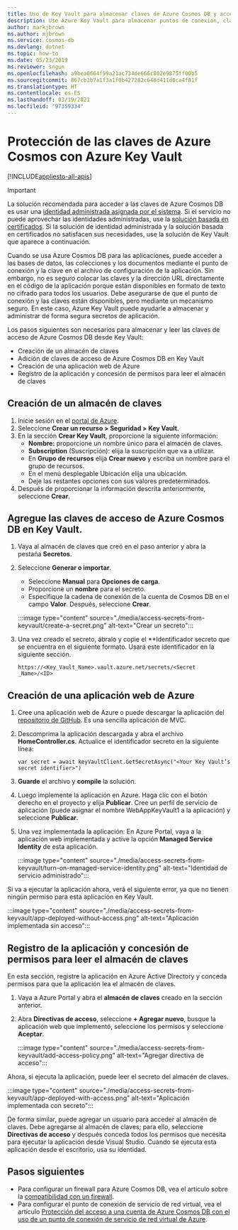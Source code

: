 ```yaml
---
title: Uso de Key Vault para almacenar claves de Azure Cosmos DB y acceder a ellas
description: Use Azure Key Vault para almacenar puntos de conexión, claves y cadenas de conexión de Azure Cosmos DB y acceder a ellos.
author: markjbrown
ms.author: mjbrown
ms.service: cosmos-db
ms.devlang: dotnet
ms.topic: how-to
ms.date: 05/23/2019
ms.reviewer: sngun
ms.openlocfilehash: a9bea0664f99a21ac734de666c802e9875ff00b5
ms.sourcegitcommit: 867cb1b7a1f3a1f0b427282c648d411d0ca4f81f
ms.translationtype: HT
ms.contentlocale: es-ES
ms.lasthandoff: 03/19/2021
ms.locfileid: "97359334"
---
```

# <a name="secure-azure-cosmos-keys-using-azure-key-vault"></a>Protección de las claves de Azure Cosmos con Azure Key Vault 
[!INCLUDE[appliesto-all-apis](includes/appliesto-all-apis.md)]

>[!IMPORTANT]
> La solución recomendada para acceder a las claves de Azure Cosmos DB es usar una [identidad administrada asignada por el sistema](managed-identity-based-authentication.md). Si el servicio no puede aprovechar las identidades administradas, use la [solución basada en certificados](certificate-based-authentication.md). Si la solución de identidad administrada y la solución basada en certificados no satisfacen sus necesidades, use la solución de Key Vault que aparece a continuación.

Cuando se usa Azure Cosmos DB para las aplicaciones, puede acceder a las bases de datos, las colecciones y los documentos mediante el punto de conexión y la clave en el archivo de configuración de la aplicación.  Sin embargo, no es seguro colocar las claves y la dirección URL directamente en el código de la aplicación porque están disponibles en formato de texto no cifrado para todos los usuarios. Debe asegurarse de que el punto de conexión y las claves están disponibles, pero mediante un mecanismo seguro. En este caso, Azure Key Vault puede ayudarle a almacenar y administrar de forma segura secretos de aplicación.

Los pasos siguientes son necesarios para almacenar y leer las claves de acceso de Azure Cosmos DB desde Key Vault:

* Creación de un almacén de claves  
* Adición de claves de acceso de Azure Cosmos DB en Key Vault  
* Creación de una aplicación web de Azure  
* Registro de la aplicación y concesión de permisos para leer el almacén de claves  


## <a name="create-a-key-vault"></a>Creación de un almacén de claves

1. Inicie sesión en el [portal de Azure](https://portal.azure.com/).  
2. Seleccione **Crear un recurso > Seguridad > Key Vault**.  
3. En la sección **Crear Key Vault**, proporcione la siguiente información:  
   * **Nombre:** proporcione un nombre único para el almacén de claves.  
   * **Subscription** (Suscripción): elija la suscripción que va a utilizar.  
   * En **Grupo de recursos** elija **Crear nuevo** y escriba un nombre para el grupo de recursos.  
   * En el menú desplegable Ubicación elija una ubicación.  
   * Deje las restantes opciones con sus valores predeterminados.  
4. Después de proporcionar la información descrita anteriormente, seleccione **Crear**.  

## <a name="add-azure-cosmos-db-access-keys-to-the-key-vault"></a>Agregue las claves de acceso de Azure Cosmos DB en Key Vault.
1. Vaya al almacén de claves que creó en el paso anterior y abra la pestaña **Secretos**.  
2. Seleccione **Generar o importar**. 

   * Seleccione **Manual** para **Opciones de carga**.
   * Proporcione un **nombre** para el secreto.
   * Especifique la cadena de conexión de la cuenta de Cosmos DB en el campo **Valor**. Después, seleccione **Crear**.

   :::image type="content" source="./media/access-secrets-from-keyvault/create-a-secret.png" alt-text="Crear un secreto":::

4. Una vez creado el secreto, ábralo y copie el **Identificador secreto que se encuentra en el siguiente formato. Usará este identificador en la siguiente sección. 

   `https://<Key_Vault_Name>.vault.azure.net/secrets/<Secret _Name>/<ID>`

## <a name="create-an-azure-web-application"></a>Creación de una aplicación web de Azure

1. Cree una aplicación web de Azure o puede descargar la aplicación del [repositorio de GitHub](https://github.com/Azure/azure-cosmos-dotnet-v2/tree/master/Demo/keyvaultdemo). Es una sencilla aplicación de MVC.  

2. Descomprima la aplicación descargada y abra el archivo **HomeController.cs**. Actualice el identificador secreto en la siguiente línea:

   `var secret = await keyVaultClient.GetSecretAsync("<Your Key Vault’s secret identifier>")`

3. **Guarde** el archivo y **compile** la solución.  
4. Luego implemente la aplicación en Azure. Haga clic con el botón derecho en el proyecto y elija **Publicar**. Cree un perfil de servicio de aplicación (puede asignar el nombre WebAppKeyVault1 a la aplicación) y seleccione **Publicar**.   

5. Una vez implementada la aplicación: En Azure Portal, vaya a la aplicación web implementada y active la opción **Managed Service Identity** de esta aplicación.  

   :::image type="content" source="./media/access-secrets-from-keyvault/turn-on-managed-service-identity.png" alt-text="Identidad de servicio administrado":::

Si va a ejecutar la aplicación ahora, verá el siguiente error, ya que no tienen ningún permiso para esta aplicación en Key Vault.

:::image type="content" source="./media/access-secrets-from-keyvault/app-deployed-without-access.png" alt-text="Aplicación implementada sin acceso":::

## <a name="register-the-application--grant-permissions-to-read-the-key-vault"></a>Registro de la aplicación y concesión de permisos para leer el almacén de claves

En esta sección, registre la aplicación en Azure Active Directory y conceda permisos para que la aplicación lea el almacén de claves. 

1. Vaya a Azure Portal y abra el **almacén de claves** creado en la sección anterior.  

2. Abra **Directivas de acceso**, seleccione **+ Agregar nuevo**, busque la aplicación web que implementó, seleccione los permisos y seleccione **Aceptar**.  

   :::image type="content" source="./media/access-secrets-from-keyvault/add-access-policy.png" alt-text="Agregar directiva de acceso":::

Ahora, si ejecuta la aplicación, puede leer el secreto del almacén de claves.

:::image type="content" source="./media/access-secrets-from-keyvault/app-deployed-with-access.png" alt-text="Aplicación implementada con secreto":::
 
De forma similar, puede agregar un usuario para acceder al almacén de claves. Debe agregarse al almacén de claves; para ello, seleccione **Directivas de acceso** y después conceda todos los permisos que necesita para ejecutar la aplicación desde Visual Studio. Cuando se ejecuta esta aplicación desde el escritorio, usa su identidad.

## <a name="next-steps"></a>Pasos siguientes

* Para configurar un firewall para Azure Cosmos DB, vea el artículo sobre la [compatibilidad con un firewall](how-to-configure-firewall.md).
* Para configurar el punto de conexión de servicio de red virtual, vea el artículo [Protección del acceso a una cuenta de Azure Cosmos DB con el uso de un punto de conexión de servicio de red virtual de Azure](how-to-configure-vnet-service-endpoint.md).
